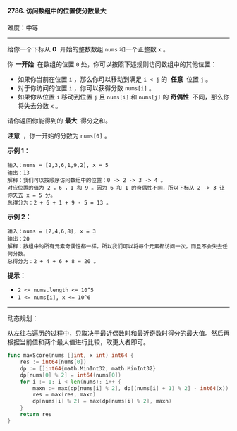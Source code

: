 #### 2786. 访问数组中的位置使分数最大

难度：中等

---

给你一个下标从  **0**  开始的整数数组 `nums` 和一个正整数 `x` 。

你  **一开始**  在数组的位置 `0` 处，你可以按照下述规则访问数组中的其他位置：

*   如果你当前在位置 `i` ，那么你可以移动到满足 `i < j` 的  **任意**  位置 `j` 。
*   对于你访问的位置 `i` ，你可以获得分数 `nums[i]` 。
*   如果你从位置 `i` 移动到位置 `j` 且 `nums[i]` 和 `nums[j]` 的  **奇偶性**  不同，那么你将失去分数 `x` 。

请你返回你能得到的  **最大**  得分之和。

 **注意**  ，你一开始的分数为 `nums[0]` 。

 **示例 1：** 

```
输入：nums = [2,3,6,1,9,2], x = 5
输出：13
解释：我们可以按顺序访问数组中的位置：0 -> 2 -> 3 -> 4 。
对应位置的值为 2 ，6 ，1 和 9 。因为 6 和 1 的奇偶性不同，所以下标从 2 -> 3 让你失去 x = 5 分。
总得分为：2 + 6 + 1 + 9 - 5 = 13 。
```

 **示例 2：** 

```
输入：nums = [2,4,6,8], x = 3
输出：20
解释：数组中的所有元素奇偶性都一样，所以我们可以将每个元素都访问一次，而且不会失去任何分数。
总得分为：2 + 4 + 6 + 8 = 20 。
```

 **提示：** 

*   `2 <= nums.length <= 10^5`
*   `1 <= nums[i], x <= 10^6`

---

动态规划：

从左往右遍历的过程中，只取决于最近偶数时和最近奇数时得分的最大值。然后再根据当前值和两个最大值进行比较，取更大者即可。

```Go
func maxScore(nums []int, x int) int64 {
    res := int64(nums[0])
    dp := []int64{math.MinInt32, math.MinInt32}
    dp[nums[0] % 2] = int64(nums[0])
    for i := 1; i < len(nums); i++ {
        maxn := max(dp[nums[i] % 2], dp[(nums[i] + 1) % 2] - int64(x)) + int64(nums[i])
        res = max(res, maxn)
        dp[nums[i] % 2] = max(dp[nums[i] % 2], maxn)
    }
    return res
}
```